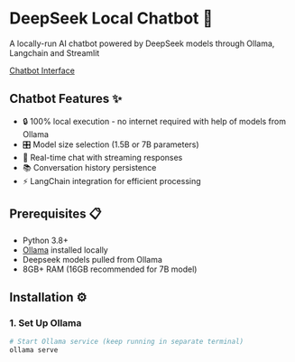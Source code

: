 # DeepSeek Local Chatbot 🤖

A locally-run AI chatbot powered by DeepSeek models through Ollama, Langchain and Streamlit

[Chatbot Interface](screenshot.png)

## Chatbot Features ✨
- 🔒 100% local execution - no internet required with help of models from Ollama
- 🎛️ Model size selection (1.5B or 7B parameters)
- 💬 Real-time chat with streaming responses
- 📚 Conversation history persistence
- ⚡ LangChain integration for efficient processing

## Prerequisites 📋
- Python 3.8+
- [Ollama](https://ollama.ai/) installed locally
- Deepseek models pulled from Ollama
- 8GB+ RAM (16GB recommended for 7B model)

## Installation ⚙️

### 1. Set Up Ollama
```bash
# Start Ollama service (keep running in separate terminal)
ollama serve
